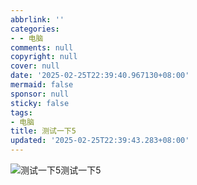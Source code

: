 ```yaml
---
abbrlink: ''
categories:
- - 电脑
comments: null
copyright: null
cover: null
date: '2025-02-25T22:39:40.967130+08:00'
mermaid: false
sponsor: null
sticky: false
tags:
- 电脑
title: 测试一下5
updated: '2025-02-25T22:39:43.283+08:00'
---
```

![](https://www.297729.xyz/images1/25/2/屏幕截图_24-2-2025_212541_192.168.68.169_844e0f319470e714682aedfe77251564.jpeg)测试一下5测试一下5
